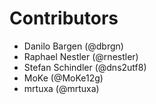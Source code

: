 # Contributors

- Danilo Bargen (@dbrgn)
- Raphael Nestler (@rnestler)
- Stefan Schindler (@dns2utf8)
- MoKe (@MoKe12g)
- mrtuxa (@mrtuxa)